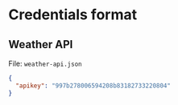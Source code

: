 # Credentials format

## Weather API
File: `weather-api.json`

```json
{
  "apikey": "997b278006594208b83182733220804"
}
```
